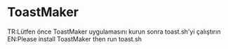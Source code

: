 # ToastMaker
TR:Lütfen önce ToastMaker uygulamasını kurun sonra toast.sh'yi çalıştırın 
EN:Please install ToastMaker then run toast.sh
